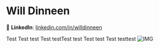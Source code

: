 # Will Dinneen
🔗 **LinkedIn**: [linkedin.com/in/willdinneen](https://www.linkedin.com/in/willdinneen)  

Test Test test Test testTest test Test test Test testtest ![IMG](https://letsenhance.io/static/8f5e523ee6b2479e26ecc91b9c25261e/1015f/MainAfter.jpg)
